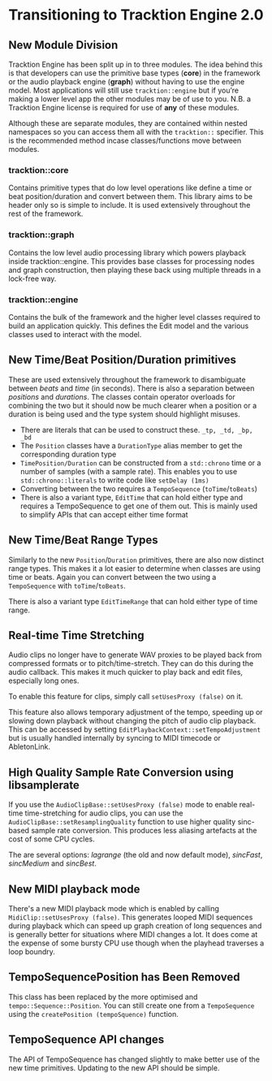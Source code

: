 # Transitioning to Tracktion Engine 2.0

## New Module Division

Tracktion Engine has been split up in to three modules. The idea behind this is that developers can use the primitive base types (**core**) in the framework or the audio playback engine (**graph**) without having to use the engine model. Most applications will still use `tracktion::engine` but if you’re making a lower level app the other modules may be of use to you. N.B. a Tracktion Engine license is required for use of **any** of these modules.

Although these are separate modules, they are contained within nested namespaces so you can access them all with the `tracktion::` specifier. This is the recommended method incase classes/functions move between modules.

### tracktion::core

Contains primitive types that do low level operations like define a time or beat position/duration and convert between them. This library aims to be header only so is simple to include. It is used extensively throughout the rest of the framework.

### tracktion::graph

Contains the low level audio processing library which powers playback inside tracktion::engine. This provides base classes for processing nodes and graph construction, then playing these back using multiple threads in a lock-free way.

### tracktion::engine

Contains the bulk of the framework and the higher level classes required to build an application quickly. This defines the Edit model and the various classes used to interact with the model.

## New Time/Beat Position/Duration primitives

These are used extensively throughout the framework to disambiguate between _beats_ and _time_ (in seconds). There is also a separation between _positions_ and _durations_. The classes contain operator overloads for combining the two but it should now be much clearer when a position or a duration is being used and the type system should highlight misuses.

- There are literals that can be used to construct these. `_tp, _td, _bp, _bd`
- The `Position` classes have a `DurationType` alias member to get the corresponding duration type
- `TimePosition/Duration` can be constructed from a `std::chrono` time or a number of samples (with a sample rate). This enables you to use `std::chrono::literals` to write code like `setDelay (1ms)`
- Converting between the two requires a `TempoSequence` (`toTime`/`toBeats`)
- There is also a variant type, `EditTime` that can hold either type and requires a TempoSequence to get one of them out. This is mainly used to simplify APIs that can accept either time format

## New Time/Beat Range Types

Similarly to the new `Position`/`Duration` primitives, there are also now distinct range types. This makes it a lot easier to determine when classes are using time or beats. Again you can convert between the two using a `TempoSequence` with `toTime`/`toBeats`.

There is also a variant type `EditTimeRange` that can hold either type of time range.

## Real-time Time Stretching

Audio clips no longer have to generate WAV proxies to be played back from compressed formats or to pitch/time-stretch. They can do this during the audio callback. This makes it much quicker to play back and edit files, especially long ones.

To enable this feature for clips, simply call `setUsesProxy (false)` on it.

This feature also allows temporary adjustment of the tempo, speeding up or slowing down playback without changing the pitch of audio clip playback. This can be accessed by setting `EditPlaybackContext::setTempoAdjustment` but is usually handled internally by syncing to MIDI timecode or AbletonLink.

## High Quality Sample Rate Conversion using libsamplerate

If you use the `AudioClipBase::setUsesProxy (false)` mode to enable real-time time-stretching for audio clips, you can use the `AudioClipBase::setResamplingQuality` function to use higher quality sinc-based sample rate conversion. This produces less aliasing artefacts at the cost of some CPU cycles.

The are several options: *lagrange* (the old and now default mode), *sincFast*, *sincMedium* and *sincBest*.

## New MIDI playback mode

There's a new MIDI playback mode which is enabled by calling `MidiClip::setUsesProxy (false)`. This generates looped MIDI sequences during playback which can speed up graph creation of long sequences and is generally better for situations where MIDI changes a lot. It does come at the expense of some bursty CPU use though when the playhead traverses a loop boundry.

## TempoSequencePosition has Been Removed

This class has been replaced by the more optimised and `tempo::Sequence::Position`. You can still create one from a `TempoSequence` using the `createPosition (tempoSquence)` function.

## TempoSequence API changes
The API of TempoSequence has changed slightly to make better use of the new time primitives. Updating to the new API should be simple.
